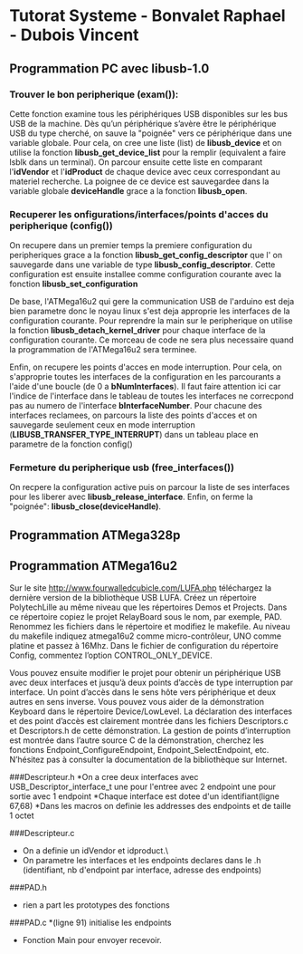 # Tutorat Systeme - Bonvalet Raphael - Dubois Vincent

## Programmation PC avec libusb-1.0

### Trouver le bon peripherique (exam()):
Cette fonction examine tous les périphériques USB disponibles sur les bus USB de la machine. Dès qu’un périphérique s’avère être le périphérique USB du type cherché, on sauve la "poignée" vers ce périphérique dans une variable globale.
Pour cela, on cree une liste (list) de **libusb_device** et on utilise la fonction **libusb_get_device_list** pour la remplir (equivalent a faire lsblk dans un terminal). On parcour ensuite cette liste en comparant l'**idVendor** et l'**idProduct** de chaque device avec ceux correspondant au materiel recherche. La poignee de ce device est sauvegardee dans la variable globale **deviceHandle** grace a la fonction **libusb_open**.

### Recuperer les onfigurations/interfaces/points d'acces du peripherique (config())
On recupere dans un premier temps la premiere configuration du peripheriques grace a la fonction **libusb_get_config_descriptor** que l' on sauvegarde dans une variable de type **libusb_config_descriptor**. Cette configuration est ensuite installee comme configuration courante avec la fonction **libusb_set_configuration**

De base, l'ATMega16u2 qui gere la communication USB de l'arduino est deja bien parametre donc le noyau linux s'est deja approprie les interfaces de la configuration courante. Pour reprendre la main sur le peripherique on utilise la fonction **libusb_detach_kernel_driver** pour chaque interface de la configuration courante. Ce morceau de code ne sera plus necessaire quand la programmation de l'ATMega16u2 sera terminee.

Enfin, on recupere les points d'acces en mode interruption. Pour cela, on s'approprie toutes les interfaces de la configuration en les parcourants a l'aide d'une boucle (de 0 a **bNumInterfaces**). Il faut faire attention ici car l'indice de l'interface dans le tableau de toutes les interfaces ne correcpond pas au numero de l'interface **bInterfaceNumber**. Pour chacune des interfaces reclamees, on parcours la liste des points d'acces et on sauvegarde seulement ceux en mode interruption (**LIBUSB_TRANSFER_TYPE_INTERRUPT**) dans un tableau place en parametre de la fonction config()

### Fermeture du peripherique usb (free_interfaces())
On recpere la configuration active puis on parcour la liste de ses interfaces pour les liberer avec **libusb_release_interface**. Enfin, on ferme la "poignée": **libusb_close(deviceHandle)**.


## Programmation ATMega328p

## Programmation ATMega16u2
Sur le site http://www.fourwalledcubicle.com/LUFA.php téléchargez la dernière version de la bibliothèque USB LUFA. Créez un répertoire PolytechLille au même niveau que les répertoires Demos et Projects. Dans ce répertoire copiez le projet RelayBoard sous le nom, par exemple, PAD. Renommez les fichiers dans le répertoire et modifiez le makefile. Au niveau du makefile indiquez atmega16u2 comme micro-contrôleur, UNO comme platine et passez à 16Mhz. Dans le fichier de configuration du répertoire Config, commentez l’option CONTROL_ONLY_DEVICE.  
 
Vous pouvez ensuite modifier le projet pour obtenir un périphérique USB avec deux interfaces et jusqu’à deux points d’accès de type interruption par interface. Un point d’accès dans le sens hôte vers périphérique et deux autres en sens inverse. Vous pouvez vous aider de la démonstration Keyboard dans le répertoire Device/LowLevel. La déclaration des interfaces et des point d’accès est clairement montrée dans les fichiers Descriptors.c et Descriptors.h de cette démonstration. La gestion de points d’interruption est montrée dans l’autre source C de la démonstration, cherchez les fonctions Endpoint_ConfigureEndpoint, Endpoint_SelectEndpoint, etc. N’hésitez pas à consulter la documentation de la bibliothèque sur Internet.

###Descripteur.h
*On a cree deux interfaces avec USB_Descriptor_interface_t
une pour l'entree avec 2 endpoint
une pour sortie avec 1 endpoint
*Chaque interface est dotee d'un identifiant(ligne 67,68)
*Dans les macros on definie les addresses des endpoints et de taille 1 octet


###Descripteur.c
* On a definie un idVendor et idproduct.\
* On parametre les interfaces et les endpoints declares dans le .h (identifiant, nb d'endpoint par interface, adresse des endpoints)

###PAD.h
* rien a part les prototypes des fonctions

###PAD.c
*(ligne 91) initialise les endpoints
* Fonction Main pour envoyer recevoir.



